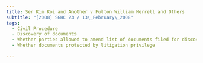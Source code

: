 ```yaml
---
title: Ser Kim Koi and Another v Fulton William Merrell and Others 
subtitle: "[2008] SGHC 23 / 13\_February\_2008"
tags:
  - Civil Procedure
  - Discovery of documents
  - Whether parties allowed to amend list of documents filed for discovery purposes to delete items
  - Whether documents protected by litigation privilege

---
```


